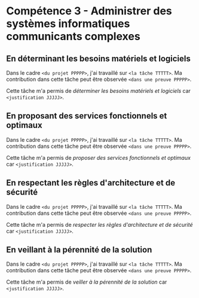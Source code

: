 # Compétence 3 - Administrer des systèmes informatiques communicants complexes

## En déterminant les besoins matériels et logiciels

Dans le cadre `<du projet PPPPP>`, j'ai travaillé sur `<la tâche TTTTT>`.
Ma contribution dans cette tâche peut être observée `<dans une preuve PPPPP>`.

Cette tâche m'a permis de *déterminer les besoins matériels et logiciels* car
`<justification JJJJJ>`.

## En proposant des services fonctionnels et optimaux

Dans le cadre `<du projet PPPPP>`, j'ai travaillé sur `<la tâche TTTTT>`.
Ma contribution dans cette tâche peut être observée `<dans une preuve PPPPP>`.

Cette tâche m'a permis de *proposer des services fonctionnels et optimaux*
car `<justification JJJJJ>`.

## En respectant les règles d'architecture et de sécurité

Dans le cadre `<du projet PPPPP>`, j'ai travaillé sur `<la tâche TTTTT>`.
Ma contribution dans cette tâche peut être observée `<dans une preuve PPPPP>`.

Cette tâche m'a permis de *respecter les règles d'architecture et de sécurité*
car `<justification JJJJJ>`.

## En veillant à la pérennité de la solution

Dans le cadre `<du projet PPPPP>`, j'ai travaillé sur `<la tâche TTTTT>`.
Ma contribution dans cette tâche peut être observée `<dans une preuve PPPPP>`.

Cette tâche m'a permis de *veiller à la pérennité de la solution* car
`<justification JJJJJ>`.
